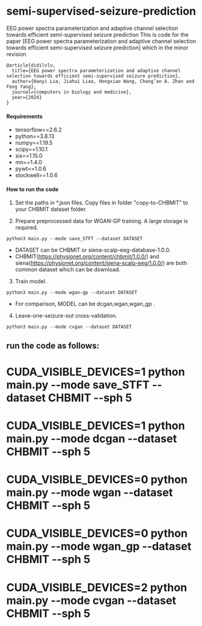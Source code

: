 # semi-supervised-seizure-prediction
EEG power spectra parameterization and adaptive channel selection towards efficient semi-supervised seizure prediction
This is code for the paper [EEG power spectra parameterization and adaptive channel selection towards efficient semi-supervised seizure prediction] which in the minor revision 


	@article{didilvlv,
	  title={EEG power spectra parameterization and adaptive channel selection towards efficient semi-supervised seizure prediction},
	  author={Hanyi Lia, Jiahui Liao, Hongxiao Wang, Chang’an A. Zhan and Feng Yang},
	  journal={computers in biology and medicine},
	  year={2024}
	}
 
#### Requirements

* tensorflow==2.6.2
* python==3.8.13
* numpy==1.19.5
* scipy==1.10.1
* six==1.15.0
* mn==1.4.0
* pywt==1.0.6
* stockwell==1.0.6


#### How to run the code
1. Set the paths in \*.json files. Copy files in folder "copy-to-CHBMIT" to your CHBMIT dataset folder.

2. Prepare preprocessed data for WGAN-GP training. A large storage is required.
```console
python3 main.py --mode save_STFT --dataset DATASET
```
* DATASET can be CHBMIT or siena-scalp-eeg-database-1.0.0.
* CHBMIT(https://physionet.org/content/chbmit/1.0.0/) and siena(https://physionet.org/content/siena-scalp-eeg/1.0.0/) are both common dataset which can be download.

3. Train  model. 
```console
python3 main.py --mode wgan-gp --dataset DATASET

```
* For comparison, MODEL can be dcgan,wgan,wgan_gp .

4. Leave-one-seizure-out cross-validation.
```console
python3 main.py --mode cvgan --dataset DATASET
```

## run the code as follows:
# CUDA_VISIBLE_DEVICES=1 python main.py --mode save_STFT --dataset CHBMIT --sph 5
# CUDA_VISIBLE_DEVICES=1 python main.py --mode dcgan --dataset CHBMIT --sph 5
# CUDA_VISIBLE_DEVICES=0 python main.py --mode wgan --dataset CHBMIT --sph 5
# CUDA_VISIBLE_DEVICES=0 python main.py --mode wgan_gp --dataset CHBMIT --sph 5
# CUDA_VISIBLE_DEVICES=2 python main.py --mode cvgan --dataset CHBMIT --sph 5
